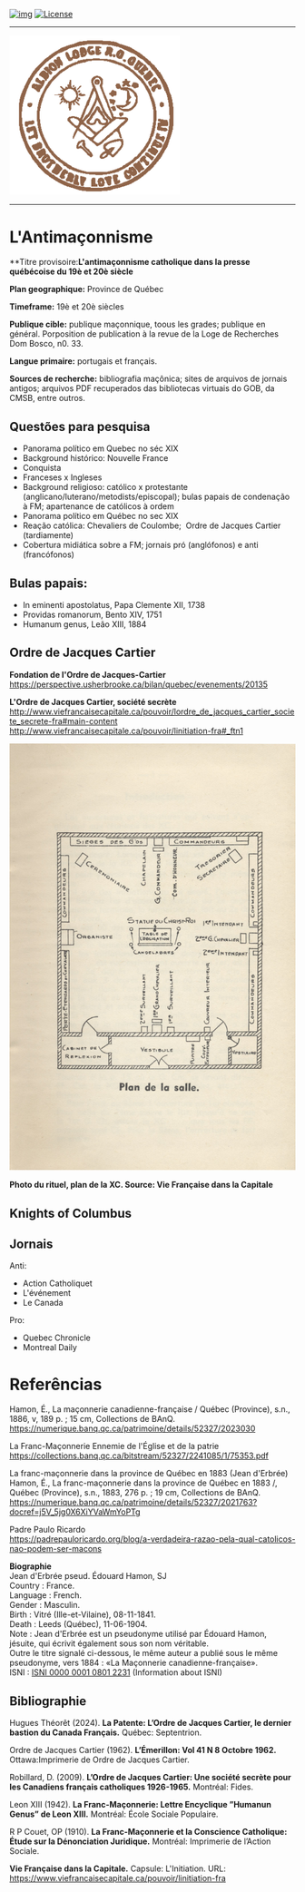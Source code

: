 <!-- ENTETE -->
[![img](https://img.shields.io/badge/Cycle%20de%20Vie-Édition-339999)](https://franc-maconnerie.ca)
[![License](https://img.shields.io/badge/Licence-MIT-blue)](LICENSE)

---

<div>
    <a target="_blank" href="https://franc-maconnerie.ca">
      <img src="images/logo.png" alt="Julio Torres Freemasonry" width="300"/>
    </a>
</div>

--- 

<!-- FIN ENTETE -->

# L'Antimaçonnisme 

**Titre provisoire:**L'antimaçonnisme catholique dans la presse québécoise du 19è et 20è siècle** 

**Plan geographique:** Province de Québec

**Timeframe:** 19è et 20è siècles

**Publique cible:** publique maçonnique, toous les grades; publique en général. Porposition de publication à la revue de la Loge de Recherches Dom Bosco, n0. 33.

**Langue primaire:** portugais et français. 

**Sources de recherche:** bibliografia maçônica; sites de arquivos de jornais antigos; arquivos PDF recuperados das bibliotecas virtuais do GOB, da CMSB, entre outros. 


## Questões para pesquisa

- Panorama político em Quebec no séc XIX
- Background histórico: Nouvelle France
- Conquista
- Franceses x Ingleses
- Background religioso: católico x protestante (anglicano/luterano/metodists/episcopal); bulas papais de condenação à FM; apartenance de católicos à ordem
- Panorama político em Québec no sec XIX
- Reação católica: Chevaliers de Coulombe;  Ordre de Jacques Cartier (tardiamente)
- Cobertura midiática sobre a FM; jornais pró (anglófonos) e anti (francófonos) 

## Bulas papais:
- In eminenti apostolatus, Papa Clemente XII, 1738 
- Providas romanorum, Bento XIV, 1751
- Humanum genus, Leão XIII, 1884

## Ordre de Jacques Cartier 

**Fondation de l'Ordre de Jacques-Cartier**   
https://perspective.usherbrooke.ca/bilan/quebec/evenements/20135

**L'Ordre de Jacques Cartier, société secrète**   
http://www.viefrancaisecapitale.ca/pouvoir/lordre_de_jacques_cartier_societe_secrete-fra#main-content  
http://www.viefrancaisecapitale.ca/pouvoir/linitiation-fra#_ftn1  


<img src="images/OJC/Temple.jpg" width="600" />

**Photo du rituel, plan de la XC. Source: Vie Française dans la Capitale** 


## Knights of Columbus 

## Jornais 

Anti:

- Action Catholiquet
- L'événement
- Le Canada

Pro:

- Quebec Chronicle
- Montreal Daily

# Referências

Hamon, É., La maçonnerie canadienne-française / Québec (Province), s.n., 1886, v, 189 p. ; 15 cm, Collections de BAnQ.   
https://numerique.banq.qc.ca/patrimoine/details/52327/2023030

La Franc-Maçonnerie Ennemie de l'Église et de la patrie   
https://collections.banq.qc.ca/bitstream/52327/2241085/1/75353.pdf

La franc-maçonnerie dans la province de Québec en 1883 (Jean d'Erbrée)   
Hamon, É., La franc-maçonnerie dans la province de Québec en 1883 /, Québec (Province), s.n., 1883, 276 p. ; 19 cm, Collections de BAnQ.   
https://numerique.banq.qc.ca/patrimoine/details/52327/2021763?docref=j5V_5jg0X6XiYVaWmYoPTg

Padre Paulo Ricardo   
https://padrepauloricardo.org/blog/a-verdadeira-razao-pela-qual-catolicos-nao-podem-ser-macons

**Biographie**   
Jean d'Erbrée pseud. Édouard Hamon, SJ   
Country :	France.    
Language :	French.     
Gender :	Masculin.    
Birth :	Vitré (Ille-et-Vilaine), 08-11-1841.    
Death :	Leeds (Québec), 11-06-1904.    
Note :	Jean d'Erbrée est un pseudonyme utilisé par Édouard Hamon, jésuite, qui écrivit également sous son nom véritable.    
Outre le titre signalé ci-dessous, le même auteur a publié sous le même pseudonyme, vers 1884 : «La Maçonnerie canadienne-française».    
ISNI : 	[ISNI 0000 0001 0801 2231](https://isni.oclc.org/cbs/DB=1.2/CMD?ACT=SRCH&IKT=8006&TRM=ISN%3A0000000108012231&TERMS_OF_USE_AGREED=Y&terms_of_use_agree=send) (Information about ISNI)


## Bibliographie 

Hugues Théorêt (2024). **La Patente: L’Ordre de Jacques Cartier, le dernier bastion du Canada Français.** Québec: Septentrion.

Ordre de Jacques Cartier (1962). **L’Émerillon: Vol 41 N 8 Octobre 1962.** Ottawa:Imprimerie de Ordre de Jacques Cartier.

Robillard, D. (2009). **L’Ordre de Jacques Cartier: Une société secrète pour les Canadiens français catholiques 1926-1965.** Montréal: Fides.

Leon XIII (1942). **La Franc-Maçonnerie: Lettre Encyclique ”Humanun Genus” de Leon XIII.** Montréal: École Sociale Populaire.

R P Couet, OP (1910). **La Franc-Maçonnerie et la Conscience Catholique: Étude sur la Dénonciation Juridique.** Montréal: Imprimerie de l’Action Sociale.

**Vie Française dans la Capitale.** Capsule: L'Initiation. URL: https://www.viefrancaisecapitale.ca/pouvoir/linitiation-fra
